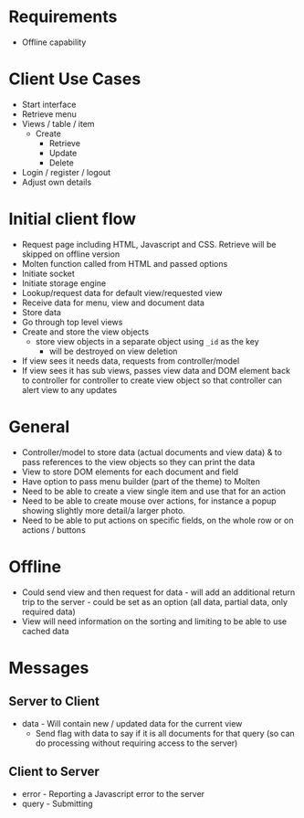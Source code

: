 # Requirements
- Offline capability

# Client Use Cases
- Start interface
- Retrieve menu
- Views / table / item
  - Create
	- Retrieve
	- Update
	- Delete
- Login / register / logout
- Adjust own details

# Initial client flow
- Request page including HTML, Javascript and CSS.
  Retrieve will be skipped on offline version
- Molten function called from HTML and passed options
- Initiate socket
- Initiate storage engine
- Lookup/request data for default view/requested view
- Receive data for menu, view and document data
- Store data
- Go through top level views
- Create and store the view objects
  - store view objects in a separate object using `_id` as the key
	- will be destroyed on view deletion
- If view sees it needs data, requests from controller/model
- If view sees it has sub views, passes view data and DOM element back to
  controller for controller to create view object so that controller can alert
	view to any updates

# General
- Controller/model to store data (actual documents and view data) & to pass
  references to the view objects so they can print the data
- View to store DOM elements for each document and field
- Have option to pass menu builder (part of the theme) to Molten
- Need to be able to create a view single item and use that for an action
- Need to be able to create mouse over actions, for instance a popup showing
  slightly more detail/a larger photo.
- Need to be able to put actions on specific fields, on the whole row or on
  actions / buttons

# Offline
- Could send view and then request for data - will add an additional return
  trip to the server - could be set as an option (all data, partial data,
	only required data)
- View will need information on the sorting and limiting to be able to use
  cached data

# Messages
## Server to Client
- data - Will contain new / updated data for the current view
  - Send flag with data to say if it is all documents for that query (so can
	  do processing without requiring access to the server)

## Client to Server
- error - Reporting a Javascript error to the server
- query - Submitting
